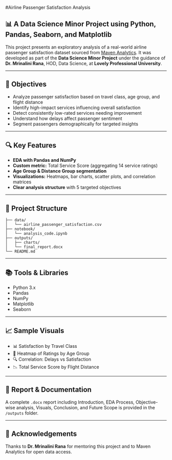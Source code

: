 #Airline Passenger Satisfaction Analysis

## 📊 A Data Science Minor Project using Python, Pandas, Seaborn, and Matplotlib

This project presents an exploratory analysis of a real-world airline passenger satisfaction dataset sourced from [Maven Analytics](https://mavenanalytics.io/data-playground?page=9&pageSize=5). It was developed as part of the **Data Science Minor Project** under the guidance of **Dr. Mrinalini Rana**, HOD, Data Science, at **Lovely Professional University**.

---

## 🧠 Objectives

- Analyze passenger satisfaction based on travel class, age group, and flight distance  
- Identify high-impact services influencing overall satisfaction  
- Detect consistently low-rated services needing improvement  
- Understand how delays affect passenger sentiment  
- Segment passengers demographically for targeted insights

---

## 🔍 Key Features

- **EDA with Pandas and NumPy**
- **Custom metric:** Total Service Score (aggregating 14 service ratings)
- **Age Group & Distance Group segmentation**
- **Visualizations:** Heatmaps, bar charts, scatter plots, and correlation matrices
- **Clear analysis structure** with 5 targeted objectives

---

## 📁 Project Structure

```
├── data/
│   └── airline_passenger_satisfaction.csv
├── notebook/
│   └── analysis_code.ipynb
├── outputs/
│   ├── charts/
│   └── final_report.docx
└── README.md
```

---

## 📚 Tools & Libraries

- Python 3.x  
- Pandas  
- NumPy  
- Matplotlib  
- Seaborn

---

## 📈 Sample Visuals

- 📊 Satisfaction by Travel Class  
- 🧱 Heatmap of Ratings by Age Group  
- 🔍 Correlation: Delays vs Satisfaction  
- 📉 Total Service Score by Flight Distance

---

## 📄 Report & Documentation

A complete `.docx` report including Introduction, EDA Process, Objective-wise analysis, Visuals, Conclusion, and Future Scope is provided in the `/outputs` folder.

---

## 📌 Acknowledgements

Thanks to **Dr. Mrinalini Rana** for mentoring this project and to Maven Analytics for open data access.
